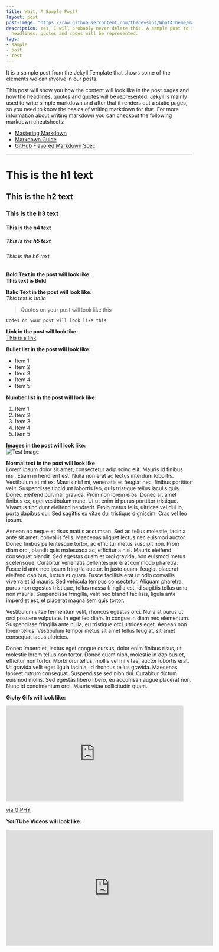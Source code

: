 ```yaml
---
title: Wait, A Sample Post?
layout: post
post-image: "https://raw.githubusercontent.com/thedevslot/WhatATheme/master/assets/images/SamplePost.png?token=AHMQUEPC4IFADOF5VG4QVN26Z64GG"
description: Yes, I will probably never delete this. A sample post to show how the content will look and how will different
  headlines, quotes and codes will be represented.
tags:
- sample
- post
- test
---
```


It is a sample post from the Jekyll Template that shows some of the elements we can involve in our posts. 

This post will show you how the content will look like in the post pages and how the headlines, quotes and quotes will be represented. Jekyll is mainly used to write simple markdown and after that it renders out a static pages, so you need to know the basics of writing markdown for that.
For more information about writing markdown you can checkout the following markdown cheatsheets:
* [Mastering Markdown](https://guides.github.com/features/mastering-markdown/)
* [Markdown Guide](https://www.markdownguide.org/cheat-sheet/)
* [GitHub Flavored Markdown Spec](https://github.github.com/gfm/)

---

# This is the h1 text
## This is the h2 text
### This is the h3 text
#### This is the h4 text
##### This is the h5 text
###### This is the h6 text

**Bold Text in the post will look like:**<br>
**This text is Bold**

**Italic Text in the post will look like:**<br>
*This text is Italic*

> Quotes on your post will look like this

`Codes on your post will look like this`

**Link in the post will look like:**<br>
[This is a link](#)

**Bullet list in the post will look like:**
* Item 1
* Item 2
* Item 3
* Item 4
* Item 5

**Number list in the post will look like:**
1. Item 1
2. Item 2
3. Item 3
4. Item 4
5. Item 5

**Images in the post will look like:**<br>
![Test Image](/WhatATheme/assets/images/1280x720%20Placeholder.png)

**Normal text in the post will look like**<br>
Lorem ipsum dolor sit amet, consectetur adipiscing elit. Mauris id finibus nisl. Etiam in hendrerit est. Nulla non erat ac lectus interdum lobortis. Vestibulum at mi ex. Mauris nisl mi, venenatis et feugiat nec, finibus porttitor velit. Suspendisse tincidunt lobortis leo, quis tristique tellus iaculis quis. Donec eleifend pulvinar gravida. Proin non lorem eros. Donec sit amet finibus ex, eget vestibulum nunc. Ut ut enim id purus porttitor tristique. Vivamus tincidunt eleifend hendrerit. Proin metus felis, ultrices vel dui in, porta dapibus dui. Sed sagittis ex vitae dui tristique dignissim. Cras vel leo ipsum.

Aenean ac neque et risus mattis accumsan. Sed ac tellus molestie, lacinia ante sit amet, convallis felis. Maecenas aliquet lectus nec euismod auctor. Donec finibus pellentesque tortor, ac efficitur metus suscipit non. Proin diam orci, blandit quis malesuada ac, efficitur a nisl. Mauris eleifend consequat blandit. Sed egestas quam et orci gravida, non euismod metus scelerisque. Curabitur venenatis pellentesque erat commodo pharetra. Fusce id ante nec ipsum fringilla auctor. In justo quam, feugiat placerat eleifend dapibus, luctus et quam. Fusce facilisis erat ut odio convallis viverra et id mauris. Sed vehicula tempus consectetur. Aliquam pharetra, purus non egestas tristique, tellus massa fringilla est, id sagittis tellus urna non mauris. Suspendisse fringilla, velit nec blandit facilisis, ligula ante imperdiet est, et placerat magna sem quis tortor.

Vestibulum vitae fermentum velit, rhoncus egestas orci. Nulla at purus ut orci posuere vulputate. In eget leo diam. In congue in diam nec elementum. Suspendisse fringilla ante nulla, eu tristique orci ultrices eget. Aenean non lorem tellus. Vestibulum tempor metus sit amet tellus feugiat, sit amet consequat lacus ultricies.

Donec imperdiet, lectus eget congue cursus, dolor enim finibus risus, ut molestie lorem tellus non tortor. Donec quam nibh, molestie in dapibus et, efficitur non tortor. Morbi orci tellus, mollis vel mi vitae, auctor lobortis erat. Ut gravida velit eget ligula lacinia, id rhoncus tellus gravida. Maecenas laoreet rutrum consequat. Suspendisse sed nibh dui. Curabitur dictum euismod mollis. Sed egestas libero libero, eu accumsan augue placerat non. Nunc id condimentum orci. Mauris vitae sollicitudin quam.

**Giphy Gifs will look like:**<br>
<iframe src="https://giphy.com/embed/ZqlvCTNHpqrio" width="480" height="259" frameBorder="0" class="giphy-embed" allowFullScreen></iframe><p><a href="https://giphy.com/gifs/laughing-despicable-me-minions-ZqlvCTNHpqrio">via GIPHY</a></p>

**YouTUbe Videos will look like:**<br>
<iframe width="560" height="315" src="https://www.youtube.com/embed/jTPXwbDtIpA" frameborder="0" allow="accelerometer; autoplay; encrypted-media; gyroscope; picture-in-picture" allowfullscreen></iframe>